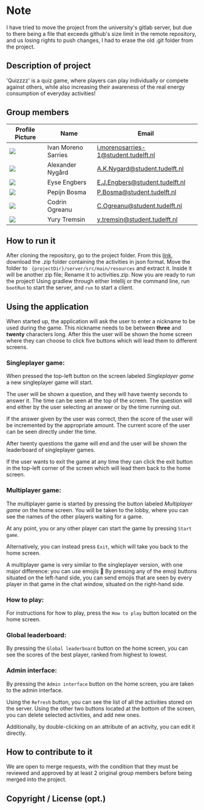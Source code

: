 # Note
I have tried to move the project from the university's gitlab server, but due to there being a file that exceeds github's size limit in the remote repository, and us losing rights to push changes, I had to erase the old .git folder from the project.

## Description of project

'Quizzzz' is a quiz game, where players can play individually or compete against others, while also increasing
their awareness of the real energy consumption of everyday activities!

## Group members

| Profile Picture | Name | Email |
|---|---|---|
| ![](https://eu.ui-avatars.com/api/?name=Ivan+Moreno) | Ivan Moreno Sarries | i.morenosarries-1@student.tudelft.nl |
| ![](https://eu.ui-avatars.com/api/?name=Alexander+Nygaard) | Alexander Nygård | A.K.Nygard@student.tudelft.nl |
| ![](https://eu.ui-avatars.com/api/?name=Eyse+Engbers) | Eyse Engbers | E.J.Engbers@student.tudelft.nl |
| ![](https://eu.ui-avatars.com/api/?name=Pepijn+Bosma) | Pepijn Bosma | P.Bosma@student.tudelft.nl |
| ![](https://eu.ui-avatars.com/api/?name=Codrin+Ogreanu) | Codrin Ogreanu | C.Ogreanu@student.tudelft.nl |
| ![](https://eu.ui-avatars.com/api/?name=Yury+Tremsin) | Yury Tremsin | y.tremsin@student.tudelft.nl |

<!-- Instructions (remove once assignment has been completed -->
<!-- - Add (only!) your own name to the table above (use Markdown formatting) -->
<!-- - Mention your *student* email address -->
<!-- - Preferably add a recognizable photo, otherwise add your GitLab photo -->
<!-- - (please make sure the photos have the same size) --> 

## How to run it

After cloning the repository, go to the project folder. From this [link](https://gitlab.ewi.tudelft.nl/cse1105/2021-2022/activity-bank/-/jobs/2444739/artifacts/download?file_type=archive),
download the .zip folder containing the activities in json format. Move the folder to `
{projectDir}/server/src/main/resources` and extract it. Inside it will be another zip file; Rename it to
activities.zip. Now you are ready to run the project!
Using gradlew through either Intellij or the command line, run `bootRun` to start the server, and `run` to start a client.

## Using the application

When started up, the application will ask the user to enter a nickname to be used during the game. This nickname needs
to be between **three** and **twenty** characters long. After this the user will be shown the home screen where they can
choose to click five buttons which will lead them to different screens.

### Singleplayer game:

When pressed the top-left button on the screen labeled *Singleplayer game* a new singleplayer game will start.

The user will be shown a question, and they will have twenty seconds to answer it. The time can be seen at the top of
the screen. The question will end either by the user selecting an answer or by the time running out.

If the answer given by the user was correct, then the score of the user will be incremented by the appropriate amount.
The current score of the user can be seen directly under the time.

After twenty questions the game will end and the user will be shown the leaderboard of singleplayer games.

If the user wants to exit the game at any time they can click the exit button in the top-left corner of the screen which
will lead them back to the home screen.

### Multiplayer game:

The multiplayer game is started by pressing the button labeled *Multiplayer game* on the home screen. You will be
taken to the lobby, where you can see the names of the other players waiting for a game.

At any point, you or any other player can start the game by pressing `Start game`.

Alternatively, you can instead press `Exit`, which will take you back to the home screen.

A multiplayer game is very similar to the singleplayer version, with one major difference: you can use emojis 🤠
By pressing any of the emoji buttons situated on the left-hand side, you can send emojis that are seen by every
player in that game in the chat window, situated on the right-hand side.

### How to play:

For instructions for how to play, press the `How to play` button located on the home screen.

### Global leaderboard:

By pressing the `Global leaderboard` button on the home screen, you can see the scores of the best player, ranked
from highest to lowest.

### Admin interface:

By pressing the `Admin interface` button on the home screen, you are taken to the admin interface.

Using the `Refresh` button, you can see the list of all the activities stored on the server. Using the other two
buttons located at the bottom of the screen, you can delete selected activities, and add new ones.

Additionally, by double-clicking on an attribute of an activity, you can edit it directly.

## How to contribute to it

We are open to merge requests, with the condition that they must be reviewed and approved by at least 2
original group members before being merged into the project.

## Copyright / License (opt.)
